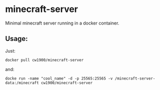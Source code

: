 # minecraft-server
Minimal minecraft server running in a docker container.

## Usage:
Just:
```
docker pull cw1900/minecraft-server
```
and:
```
docke run -name "cool_name" -d -p 25565:25565 -v /minecraft-server-data:/minecraft cw1900/minecraft-server
```
